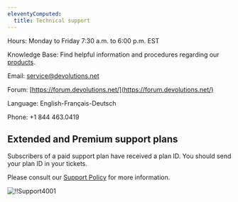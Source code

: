 ```yaml
---
eleventyComputed:
  title: Technical support
---
```

Hours: Monday to Friday 7:30 a.m. to 6:00 p.m. EST

Knowledge Base: Find helpful information and procedures regarding our [products](/rdm/windows/).

Email: [service@devolutions.net](mailto:service@devolutions.net)

Forum: [https://forum.devolutions.net/](https://forum.devolutions.net/)

Language: English-Français-Deutsch

Phone: +1 844 463.0419

## Extended and Premium support plans
Subscribers of a paid support plan have received a plan ID. You should send your plan ID in your tickets.

Please consult our [Support Policy](https://cdn.devolutions.net/documents/legal/eula/support-level-addendum-en.pdf) for more information.

![!!Support4001](https://cdnweb.devolutions.net/docs/en/rdm/windows/Support4001.png)
